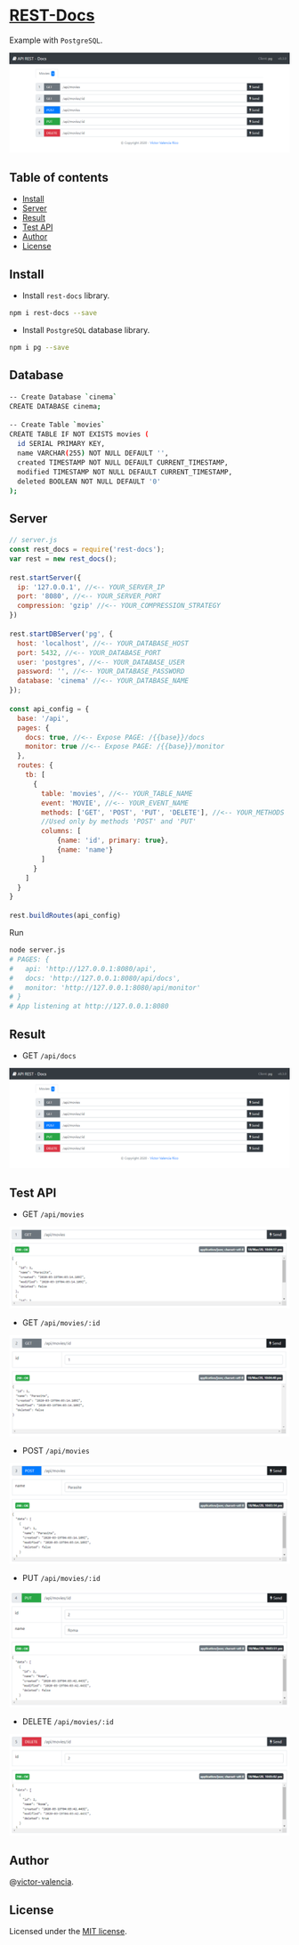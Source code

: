 # [REST-Docs](https://github.com/victor-valencia/rest-docs)

Example with `PostgreSQL`.

![API](/resources/img/PostgreSQL/api.png)

## Table of contents
- [Install](#install)
- [Server](#server)
- [Result](#result)
- [Test API](#test-api)
- [Author](#author)
- [License](#license)

## Install

- Install `rest-docs` library.

```bash
npm i rest-docs --save
```

- Install `PostgreSQL` database library.

```bash
npm i pg --save
```

## Database

```bash
-- Create Database `cinema`
CREATE DATABASE cinema;

-- Create Table `movies`
CREATE TABLE IF NOT EXISTS movies (
  id SERIAL PRIMARY KEY,
  name VARCHAR(255) NOT NULL DEFAULT '',
  created TIMESTAMP NOT NULL DEFAULT CURRENT_TIMESTAMP,
  modified TIMESTAMP NOT NULL DEFAULT CURRENT_TIMESTAMP,
  deleted BOOLEAN NOT NULL DEFAULT '0'  
);
```

## Server

```javascript
// server.js
const rest_docs = require('rest-docs');
var rest = new rest_docs();

rest.startServer({
  ip: '127.0.0.1', //<-- YOUR_SERVER_IP
  port: '8080', //<-- YOUR_SERVER_PORT
  compression: 'gzip' //<-- YOUR_COMPRESSION_STRATEGY
})

rest.startDBServer('pg', {
  host: 'localhost', //<-- YOUR_DATABASE_HOST
  port: 5432, //<-- YOUR_DATABASE_PORT
  user: 'postgres', //<-- YOUR_DATABASE_USER  
  password: '', //<-- YOUR_DATABASE_PASSWORD
  database: 'cinema' //<-- YOUR_DATABASE_NAME
});

const api_config = {
  base: '/api',
  pages: {
    docs: true, //<-- Expose PAGE: /{{base}}/docs
    monitor: true //<-- Expose PAGE: /{{base}}/monitor
  },
  routes: {
    tb: [
      {      
        table: 'movies', //<-- YOUR_TABLE_NAME
        event: 'MOVIE', //<-- YOUR_EVENT_NAME 
        methods: ['GET', 'POST', 'PUT', 'DELETE'], //<-- YOUR_METHODS
        //Used only by methods 'POST' and 'PUT'
        columns: [
            {name: 'id', primary: true},
            {name: 'name'}
        ]
      }
    ]
  } 
}

rest.buildRoutes(api_config)
```

Run

```bash
node server.js
# PAGES: {
#   api: 'http://127.0.0.1:8080/api',
#   docs: 'http://127.0.0.1:8080/api/docs',
#   monitor: 'http://127.0.0.1:8080/api/monitor'    
# }
# App listening at http://127.0.0.1:8080
```

## Result

* GET `/api/docs`

![API](/resources/img/PostgreSQL/api.png)

## Test API

* GET `/api/movies`

![API](/resources/img/PostgreSQL/api_get_all.png)

* GET `/api/movies/:id`

![API](/resources/img/PostgreSQL/api_get_id.png)

* POST `/api/movies`

![API](/resources/img/PostgreSQL/api_post.png)

* PUT `/api/movies/:id`

![API](/resources/img/PostgreSQL/api_put.png)

* DELETE `/api/movies/:id`

![API](/resources/img/PostgreSQL/api_delete.png)

## Author

@[victor-valencia](https://github.com/victor-valencia).

## License

Licensed under the [MIT license](/LICENSE).